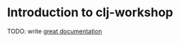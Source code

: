 # Introduction to clj-workshop

TODO: write [great documentation](http://jacobian.org/writing/what-to-write/)
